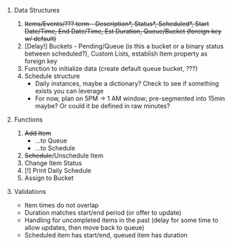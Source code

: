 1. Data Structures
   1. ~~Items/Events/??? term - Description*, Status*, Scheduled*, Start Date/Time, End Date/Time, Est Duration, Queue/Bucket (foreign key w/ default)~~
   2. [Delay!] Buckets - Pending/Queue (is this a bucket or a binary status between scheduled?), Custom Lists, establish Item property as foreign key
   3. Function to initialize data (create default queue bucket, ???)
   4. Schedule structure   
      * Daily instances, maybe a dictionary?  Check to see if something exists you can leverage
      * For now, plan on 5PM -> 1 AM window; pre-segmented into 15min maybe?  Or could it be defined in raw minutes?

2. Functions
   1. ~~Add Item~~
      * ...to Queue
      * ...to Schedule
   2. ~~Schedule~~/Unschedule Item
   3. Change Item Status
   4. [!] Print Daily Schedule
   5. Assign to Bucket
3. Validations
   * Item times do not overlap
   * Duration matches start/end period (or offer to update)
   * Handling for uncompleted items in the past (delay for some time to allow updates, then move back to queue)
   * Scheduled item has start/end, queued item has duration